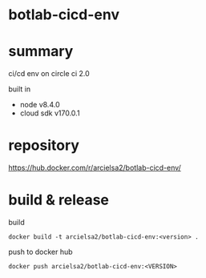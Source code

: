 # botlab-cicd-env

# summary

ci/cd env on circle ci 2.0

built in
 - node v8.4.0
 - cloud sdk v170.0.1

# repository
https://hub.docker.com/r/arcielsa2/botlab-cicd-env/

# build & release 

build

```
docker build -t arcielsa2/botlab-cicd-env:<version> .
```

push to docker hub

```
docker push arcielsa2/botlab-cicd-env:<VERSION>
```